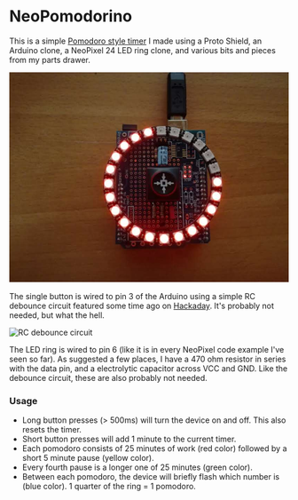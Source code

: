 # NeoPomodorino

This is a simple [Pomodoro style timer](https://en.wikipedia.org/wiki/Pomodoro_Technique) I made using a Proto Shield, an Arduino clone, a NeoPixel 24 LED ring clone, and various bits and pieces from my parts drawer.

![The finished build](Images/IMG_20170720_135956.jpg)

The single button is wired to pin 3 of the Arduino using a simple RC debounce circuit featured some time ago on [Hackaday](http://hackaday.com/2015/12/09/embed-with-elliot-debounce-your-noisy-buttons-part-i/). It's probably not needed, but what the hell.

![RC debounce circuit](https://hackadaycom.files.wordpress.com/2015/11/debounce-sch.png?w=400&h=395)

The LED ring is wired to pin 6 (like it is in every NeoPixel code example I've seen so far). As suggested a few places, I have a 470 ohm resistor in series with the data pin, and a electrolytic capacitor across VCC and GND. Like the debounce circuit, these are also probably not needed.

### Usage

* Long button presses (> 500ms) will turn the device on and off. This also resets the timer.
* Short button presses will add 1 minute to the current timer. 
* Each pomodoro consists of 25 minutes of work (red color) followed by a short 5 minute pause (yellow color).
* Every fourth pause is a longer one of 25 minutes (green color).
* Between each pomodoro, the device will briefly flash which number is (blue color). 1 quarter of the ring = 1 pomodoro.
